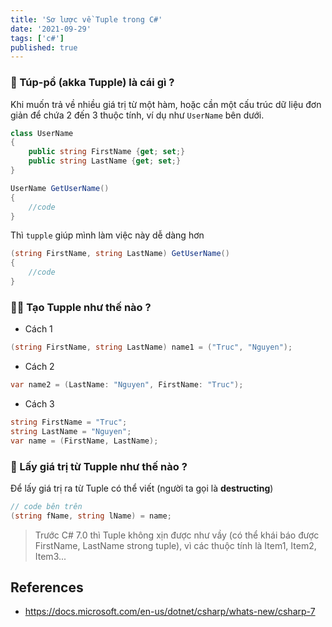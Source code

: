 ```yaml
---
title: 'Sơ lược về Tuple trong C#'
date: '2021-09-29'
tags: ['c#']
published: true
---
```


### 🤔 Túp-pồ (akka Tupple) là cái gì ?

Khi muốn trả về nhiều giá trị từ một hàm, hoặc cần một cấu trúc dữ liệu đơn giản để chứa 2 đến 3 thuộc tính, ví dụ như `UserName` bên dưới.

```csharp
class UserName
{
    public string FirstName {get; set;}
    public string LastName {get; set;}
}

UserName GetUserName()
{
    //code
}
```

Thì `tupple` giúp mình làm việc này dễ dàng hơn

```csharp
(string FirstName, string LastName) GetUserName()
{
    //code
}
```

### 🙋‍♂️ Tạo Tupple như thế nào ?

- Cách 1

```csharp
(string FirstName, string LastName) name1 = ("Truc", "Nguyen");
```

- Cách 2

```csharp
var name2 = (LastName: "Nguyen", FirstName: "Truc");
```

- Cách 3

```csharp
string FirstName = "Truc";
string LastName = "Nguyen";
var name = (FirstName, LastName);
```

### 🚀 Lấy giá trị từ Tupple như thế nào ?

Để lấy giá trị ra từ Tuple có thể viết (người ta gọi là **destructing**)

```csharp
// code bên trên
(string fName, string lName) = name;
```

> Trước C# 7.0 thì Tuple không xịn được như vầy (có thể khái báo được FirstName, LastName strong tuple), vì các thuộc tính là Item1, Item2, Item3...

## References

- https://docs.microsoft.com/en-us/dotnet/csharp/whats-new/csharp-7
